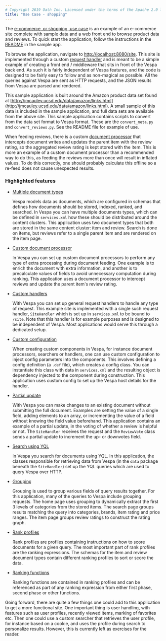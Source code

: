 ```yaml
---
# Copyright 2019 Oath Inc. Licensed under the terms of the Apache 2.0 license. See LICENSE in the project root.
title: "Use Case - shopping"
---
```


The [e-commerce, or shopping, use
case](https://github.com/vespa-engine/sample-apps/tree/master/use-case-shopping)
is an example of an e-commerce site complete with sample data and a web front
end to browse product data and reviews. To quick start the application, follow
the instructions in the
[README](https://github.com/vespa-engine/sample-apps/blob/master/use-case-shopping/README.md)
in the sample app.

To browse the application, navigate to
[http://localhost:8080/site](http://localhost:8080/site).  This site is
implemented through a custom [request
handler](https://docs.vespa.ai/documentation/jdisc/developing-request-handlers.html)
and is meant to be a simple example of creating a front end / middleware that
sits in front of the Vespa back end. As such it is fairly independent of Vespa
features, and the code is designed to be fairly easy to follow and as
non-magical as possible. All the queries against Vespa are sent as HTTP
requests, and the JSON results from Vespa are parsed and rendered.

This sample application is built around the Amazon product data set found at
[http://jmcauley.ucsd.edu/data/amazon/links.html](http://jmcauley.ucsd.edu/data/amazon/links.html).
A small sample of this data is included in the sample application, and full
data sets are available from the above site. This sample application contains
scripts to convert from the data set format to Vespa format. These are the
`convert_meta.py` and `convert_reviews.py`. See the README file for example of
use.

When feeding reviews, there is a custom [document
processor](https://docs.vespa.ai/documentation/document-processing.html)
that intercepts document writes and updates the parent item with the review
rating, so the aggregated review rating is kept stored with the item. This is
more an example of a custom document processor than a recommended way to do
this, as feeding the reviews more than once will result in inflated values. To
do this correctly, one should probably calculate this offline so a re-feed does
not cause unexpected results.

### Highlighted features

* [Multiple document types](https://docs.vespa.ai/documentation/schemas.html)

    Vespa models data as documents, which are configured in schemas
    that defines how documents should be stored, indexed, ranked, and searched.
    In Vespa you can have multiple documents types, which can be defined in
    `services.xml` how these should be distributed around the content clusters.
    This application uses two document types that both are stored in the same
    content cluster: item and review. Search is done on items, but reviews
    refer to a single parent item and are rendered on the item page.

* [Custom document processor](https://docs.vespa.ai/documentation/document-processing.html)

    In Vespa you can set up custom document processors to perform any type of
    extra processing during document feeding. One example is to enrich the
    document with extra information, and another is to precalculate values of
    fields to avoid unnecessary computation during ranking. This application
    uses a document processor to intercept reviews and update the parent item's
    review rating.

* [Custom handlers](https://docs.vespa.ai/documentation/jdisc/developing-request-handlers.html)

    With Vespa you can set up general request handlers to handle any type of
    request. This example site is implemented with a single such request
    handler, `SiteHandler` which is set up in `services.xml` to be bound to
    `/site`. Note that this handler is for example purposes and is designed to
    be independent of Vespa. Most applications would serve this through a dedicated
    setup.

* [Custom configuration](https://docs.vespa.ai/documentation/configuring-components.html)

    When creating custom components in Vespa, for instance document processors,
    searchers or handlers, one can use custom configuration to inject config
    parameters into the components. This involves defining a config definition
    (a `.def` file), which creates a config class. You can instantiate this
    class with data in `services.xml` and the resulting object is dependency
    injected to the component during construction. This application uses custom
    config to set up the Vespa host details for the handler.

* [Partial update](https://docs.vespa.ai/documentation/reference/document-json-format.html#update)

    With Vespa you can make changes to an existing document without submitting
    the full document. Examples are setting the value of a single field, adding
    elements to an array, or incrementing the value of a field without knowing
    the field value beforehand. This application contains an example of a
    partial update, in the voting of whether a review is helpful or not.  The
    `SiteHandler` receives the request and the `ReviewVote` class sends a
    partial update to increment the up- or downvotes field.

* [Search using YQL](https://docs.vespa.ai/documentation/query-language.html)

    In Vespa you search for documents using YQL. In this application, the
    classes responsible for retrieving data from Vespa (in the `data` package
    beneath the `SiteHandler`) set up the YQL queries which are used to query
    Vespa over HTTP.

* [Grouping](https://docs.vespa.ai/documentation/grouping.html)

    Grouping is used to group various fields of query results together.  For
    this application, many of the queries to Vespa include grouping requests.
    The home page uses grouping to dynamically extract the first 3 levels of
    categories from the stored items. The search page groups results matching
    the query into categories, brands, item rating and price ranges. The item
    page groups review ratings to construct the rating graph.

* [Rank profiles](https://docs.vespa.ai/documentation/ranking.html)

    Rank profiles are profiles containing instructions on how to score
    documents for a given query. The most important part of rank profiles are
    the ranking expressions. The schemas for the item and review
    document types contain different ranking profiles to sort or score the
    data.

* [Ranking functions](https://docs.vespa.ai/documentation/reference/schema-reference.html#function-rank)

    Ranking functions are contained in ranking profiles and can be referenced
    as part of any ranking expression from either first phase, second phase or
    other functions.


Going forward, there are quite a few things one could add to this application
to get a more functional site. One important thing is user handling, with
features such as user profiles, recently viewed items, marking of favorites
etc. Then one could use a custom searcher that retrieves the user profile, for
instance based on a cookie, and uses the profile during search to personalize
results. However, this is currently left as exercises for the reader.

